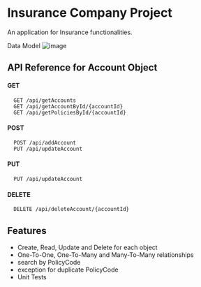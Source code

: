 # Insurance Company Project

An application for Insurance functionalities.

Data Model
![image](https://user-images.githubusercontent.com/45535529/213809606-ae1fe657-4c03-433b-99a8-474454d3b92b.png)


## API Reference for Account Object

#### GET

```http
  GET /api/getAccounts
  GET /api/getAccountById/{accountId}
  GET /api/getPoliciesById/{accountId}
```

#### POST

```http
  POST /api/addAccount
  PUT /api/updateAccount
```

#### PUT

```http
  PUT /api/updateAccount
```

#### DELETE

```http
  DELETE /api/deleteAccount/{accountId}
```


## Features

- Create, Read, Update and Delete for each object
- One-To-One, One-To-Many and Many-To-Many relationships
- search by PolicyCode
- exception for duplicate PolicyCode
- Unit Tests

